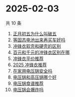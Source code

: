 # 2025-02-03

共 10 条

<!-- BEGIN -->
<!-- 最后更新时间 Mon Feb 03 2025 08:47:15 GMT+0800 (China Standard Time) -->

1. [正月初五为什么叫破五](https://www.zhihu.com/search?q=%E6%AD%A3%E6%9C%88%E5%88%9D%E4%BA%94%E4%B8%BA%E4%BB%80%E4%B9%88%E5%8F%AB%E7%A0%B4%E4%BA%94)
1. [等固态电池出来再买车好吗](https://www.zhihu.com/search?q=%E7%AD%89%E5%9B%BA%E6%80%81%E7%94%B5%E6%B1%A0%E5%87%BA%E6%9D%A5%E5%86%8D%E4%B9%B0%E8%BD%A6%E5%A5%BD%E5%90%97)
1. [冲锋衣软壳和硬壳的区别](https://www.zhihu.com/search?q=%E5%86%B2%E9%94%8B%E8%A1%A3%E8%BD%AF%E5%A3%B3%E5%92%8C%E7%A1%AC%E5%A3%B3%E7%9A%84%E5%8C%BA%E5%88%AB)
1. [百元和千元的冲锋衣区别在哪](https://www.zhihu.com/search?q=%E7%99%BE%E5%85%83%E5%92%8C%E5%8D%83%E5%85%83%E7%9A%84%E5%86%B2%E9%94%8B%E8%A1%A3%E5%8C%BA%E5%88%AB%E5%9C%A8%E5%93%AA)
1. [冲锋衣平价推荐](https://www.zhihu.com/search?q=%E5%86%B2%E9%94%8B%E8%A1%A3%E5%B9%B3%E4%BB%B7%E6%8E%A8%E8%8D%90)
1. [2025 冲锋衣推荐](https://www.zhihu.com/search?q=2025%20%E5%86%B2%E9%94%8B%E8%A1%A3%E6%8E%A8%E8%8D%90)
1. [在家用电压锅安全吗](https://www.zhihu.com/search?q=%E5%9C%A8%E5%AE%B6%E7%94%A8%E7%94%B5%E5%8E%8B%E9%94%85%E5%AE%89%E5%85%A8%E5%90%97)
1. [电压锅和高压锅哪个好](https://www.zhihu.com/search?q=%E7%94%B5%E5%8E%8B%E9%94%85%E5%92%8C%E9%AB%98%E5%8E%8B%E9%94%85%E5%93%AA%E4%B8%AA%E5%A5%BD)
1. [电压锅食谱推荐](https://www.zhihu.com/search?q=%E7%94%B5%E5%8E%8B%E9%94%85%E9%A3%9F%E8%B0%B1%E6%8E%A8%E8%8D%90)
1. [电压锅会爆炸吗](https://www.zhihu.com/search?q=%E7%94%B5%E5%8E%8B%E9%94%85%E4%BC%9A%E7%88%86%E7%82%B8%E5%90%97)

<!-- END -->
